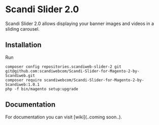 # Scandi Slider 2.0

Scandi Slider 2.0 allows displaying your banner images and videos in a sliding carousel.

## Installation

Run
```
composer config repositories.scandiweb-slider-2 git git@github.com:scandiwebcom/Scandi-Slider-for-Magento-2-by-Scandiweb.git
composer require scandiwebcom/Scandi-Slider-for-Magento-2-by-Scandiweb:1.0.1
php -f bin/magento setup:upgrade
```
## Documentation

For documentation you can visit [wiki](..coming soon..).